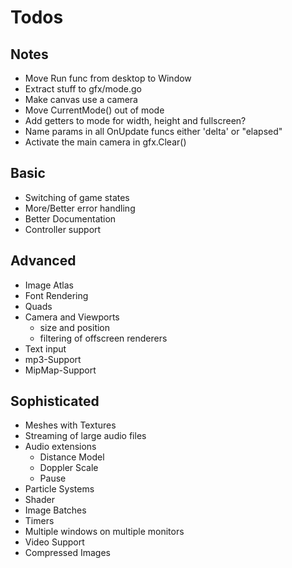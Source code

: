 # Todos

## Notes
* Move Run func from desktop to Window
* Extract stuff to gfx/mode.go
* Make canvas use a camera
* Move CurrentMode() out of mode
* Add getters to mode for width, height and fullscreen?
* Name params in all OnUpdate funcs either 'delta' or "elapsed"
* Activate the main camera in gfx.Clear()

## Basic
- Switching of game states
- More/Better error handling
- Better Documentation
- Controller support

## Advanced
- Image Atlas
- Font Rendering
- Quads
- Camera and Viewports
  - size and position
  - filtering of offscreen renderers
- Text input
- mp3-Support
- MipMap-Support

## Sophisticated
- Meshes with Textures
- Streaming of large audio files
- Audio extensions
  - Distance Model
  - Doppler Scale
  - Pause
- Particle Systems
- Shader
- Image Batches
- Timers
- Multiple windows on multiple monitors
- Video Support
- Compressed Images
